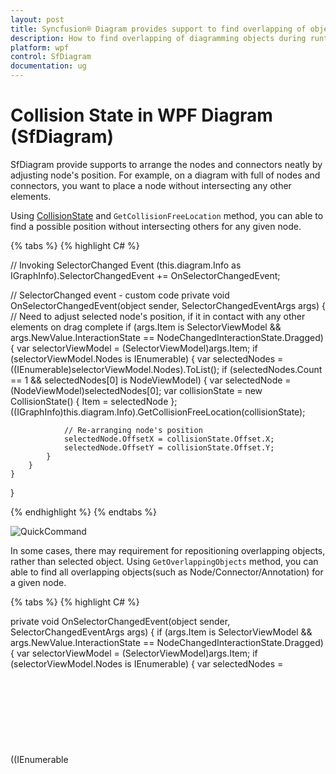 ```yaml
---
layout: post
title: Syncfusion® Diagram provides support to find overlapping of objects.
description: How to find overlapping of diagramming objects during runtime and changing their position when objects are getting overlap with each other?
platform: wpf
control: SfDiagram
documentation: ug
---
```


# Collision State in WPF Diagram (SfDiagram)

SfDiagram provide supports to arrange the nodes and connectors neatly by adjusting node's position. For example, on a diagram with full of nodes and connectors, you want to place a node without intersecting any other elements.

Using [CollisionState](https://help.syncfusion.com/cr/wpf/Syncfusion.UI.Xaml.Diagram.CollisionState.html) and `GetCollisionFreeLocation` method, you can able to find a possible position without intersecting others for any given node.

{% tabs %}
{% highlight C# %}

// Invoking SelectorChanged Event
(this.diagram.Info as IGraphInfo).SelectorChangedEvent += OnSelectorChangedEvent;

// SelectorChanged event - custom code
private void OnSelectorChangedEvent(object sender, SelectorChangedEventArgs args)
{
    // Need to adjust selected node's position, if it in contact with any other elements on drag complete
    if (args.Item is SelectorViewModel && args.NewValue.InteractionState == NodeChangedInteractionState.Dragged)
    {
        var selectorViewModel = (SelectorViewModel)args.Item;
        if (selectorViewModel.Nodes is IEnumerable<object>)
        {
            var selectedNodes = ((IEnumerable<object>)selectorViewModel.Nodes).ToList();
            if (selectedNodes.Count == 1 && selectedNodes[0] is NodeViewModel)
            {
                var selectedNode = (NodeViewModel)selectedNodes[0];
                var collisionState = new CollisionState() { Item = selectedNode };
                ((IGraphInfo)this.diagram.Info).GetCollisionFreeLocation(collisionState);
                        
                // Re-arranging node's position
                selectedNode.OffsetX = collisionState.Offset.X;
                selectedNode.OffsetY = collisionState.Offset.Y;
            }
        }
    }
}

{% endhighlight %}
{% endtabs %}

![QuickCommand](Interaction/Interaction_images/QuickCommand_img.png)

In some cases, there may requirement for repositioning overlapping objects, rather than selected object. Using `GetOverlappingObjects` method, you can able to find all overlapping objects(such as Node/Connector/Annotation) for a given node.

{% tabs %}
{% highlight C# %}

private void OnSelectorChangedEvent(object sender, SelectorChangedEventArgs args)
{
    if (args.Item is SelectorViewModel && args.NewValue.InteractionState == NodeChangedInteractionState.Dragged)
    {
        var selectorViewModel = (SelectorViewModel)args.Item;
        if (selectorViewModel.Nodes is IEnumerable<object>)
        {
            var selectedNodes = ((IEnumerable<object>)selectorViewModel.Nodes).ToList();
            if (selectedNodes.Count == 1 && selectedNodes[0] is NodeViewModel)
            {
                var selectedNode = (NodeViewModel)selectedNodes[0];
                var collisionState = new CollisionState() { Item = selectedNode };
                
                // Finding overlapping nodes & connectors for the selected node.
                var intercepts = ((IGraphInfo)this.diagram.Info).GetOverlappingObjects(collisionState);

                foreach (var intercept in intercepts)
                {
                    if (intercept is NodeViewModel)
                    {
                        var intersectingNode = (NodeViewModel)intercept;
                        var collisionState1 = new CollisionState() { Item = intersectingNode };
                        ((IGraphInfo)this.diagram.Info).GetCollisionFreeLocation(collisionState1);

                        // Re-arranging node's position
                        intersectingNode.OffsetX = collisionState1.Offset.X;
                        intersectingNode.OffsetY = collisionState1.Offset.Y;
                    }
                }
            }
        }
    }
}

{% endhighlight %}
{% endtabs %}

![QuickCommand](Interaction/Interaction_images/QuickCommand_img2.png)

## Spacing

The `Space` property of CollisionState allows you to change the spacing distance.

{% tabs %}
{% highlight C# %}

var selectedNode = (NodeViewModel)selectedNodes[0];
var collisionState = new CollisionState() { Item = selectedNode, Space = 5 };
((IGraphInfo)this.diagram.Info).GetCollisionFreeLocation(collisionState);

{% endhighlight %}
{% endtabs %}

## Ignore objects as an overlap

By default, annotation's of other elements were also considered as an intercepts for any given node. This can be disabled with the help of `IncludeSubElements` property of CollisionState.

{% tabs %}
{% highlight C# %}

var selectedNode = (NodeViewModel)selectedNodes[0];
var collisionState = new CollisionState() { Item = selectedNode, IncludeSubElements = false };
((IGraphInfo)this.diagram.Info).GetCollisionFreeLocation(collisionState);

{% endhighlight %}
{% endtabs %}

In addition to this,`IgnoreList` property of CollisionState allows you to restrict specific elements as not an intercepts. For example, you can ignore aligning nodes if same shaped node were collided.

![list to ignore for detecting overlapping](Interaction/Interaction_images/Delete.gif)

[View sample in GitHub](https://github.com/SyncfusionExamples/WPF-Diagram-Examples/tree/master/Samples/Collision%20State)
